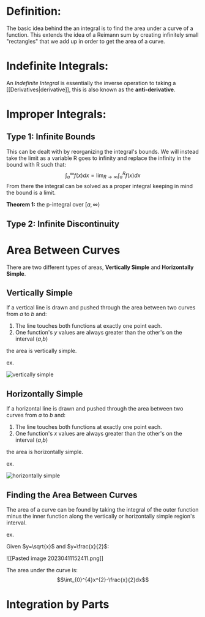 # Definition:

The basic idea behind the an integral is to find the area under a curve of a function. This extends the idea of a Reimann sum by creating infinitely small "rectangles" that we add up in order to get the area of a curve.

# Indefinite Integrals:

An *Indefinite Integral* is essentially the inverse operation to taking a [[Derivatives|derivative]], this is also known as the **anti-derivative**.

# Improper Integrals:

## Type 1: Infinite Bounds

This can be dealt with by reorganizing the integral's bounds. We will instead take the limit as a variable R goes to infinity and replace the infinity in the bound with R such that: $$\int_a^{\infty}f(x)dx=\lim_{R\to\infty}\int_a^Rf(x)dx$$
From there the integral can be solved as a proper integral keeping in mind the bound is a limit.

**Theorem 1:** the p-integral over $[a,\infty)$

## Type 2: Infinite Discontinuity

# Area Between Curves

There are two different types of areas, **Vertically Simple** and **Horizontally Simple**.

## Vertically Simple

If a vertical line is drawn and pushed through the area between two curves from *a* to *b* and:

1. The line touches both functions at exactly one point each.
2. One function's $y$ values are always greater than the other's on the interval (*a*,*b*)

the area is vertically simple.

ex.

![vertically simple](https://www.math.umd.edu/~petersd/241/html/ex19_01.png)


## Horizontally Simple

If a horizontal line is drawn and pushed through the area between two curves from *a* to *b* and:

1. The line touches both functions at exactly one point each.
2. One function's $x$ values are always greater than the other's on the interval (*a*,*b*)

the area is horizontally simple.

ex.

![horizontally simple](https://web.ma.utexas.edu/users/m408n/m408c/CurrentWeb/6-1-7_1.png)


## Finding the Area Between Curves

The area of a curve can be found by taking the integral of the outer function minus the inner function along the vertically or horizontally simple region's interval. 

ex.

Given $y=\sqrt{x}$ and $y=\frac{x}{2}$:

![[Pasted image 20230411152411.png]]

The area under the curve is: $$\int_{0}^{4}x^{2}-\frac{x}{2}dx$$

# Integration by Parts